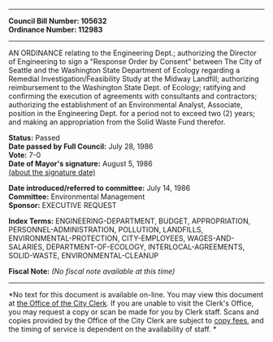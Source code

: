 * * * * *  
  
**Council Bill Number: [](#h0)[](#h2)105632**   
**Ordinance Number: 112983**  
  
* * * * *  
  
AN ORDINANCE relating to the Engineering Dept.; authorizing the Director of Engineering to sign a "Response Order by Consent" between The City of Seattle and the Washington State Department of Ecology regarding a Remedial Investigation/Feasibility Study at the Midway Landfill; authorizing reimbursement to the Washington State Dept. of Ecology; ratifying and confirming the execution of agreements with consultants and contractors; authorizing the establishment of an Environmental Analyst, Associate, position in the Engineering Dept. for a period not to exceed two (2) years; and making an appropriation from the Solid Waste Fund therefor.  
  
**Status:** Passed   
**Date passed by Full Council:** July 28, 1986   
**Vote:** 7-0   
**Date of Mayor's signature:** August 5, 1986   
[(about the signature date)](/~public/approvaldate.htm)   
  
  
**Date introduced/referred to committee:** July 14, 1986   
**Committee:** Environmental Management   
**Sponsor:** EXECUTIVE REQUEST   
  
**Index Terms:** ENGINEERING-DEPARTMENT, BUDGET, APPROPRIATION, PERSONNEL-ADMINISTRATION, POLLUTION, LANDFILLS, ENVIRONMENTAL-PROTECTION, CITY-EMPLOYEES, WAGES-AND-SALARIES, DEPARTMENT-OF-ECOLOGY, INTERLOCAL-AGREEMENTS, SOLID-WASTE, ENVIRONMENTAL-CLEANUP  
  
**Fiscal Note:** *(No fiscal note available at this time)*  
  
* * * * *  
  
*No text for this document is available on-line. You may view this document at [the Office of the City Clerk](http://www.seattle.gov/leg/clerk/contactUs.htm). If you are unable to visit the Clerk's Office, you may request a copy or scan be made for you by Clerk staff. Scans and copies provided by the Office of the City Clerk are subject to [copy fees](http://clerk.seattle.gov/~public/clerkfees.htm), and the timing of service is dependent on the availability of staff. *  
  
  
